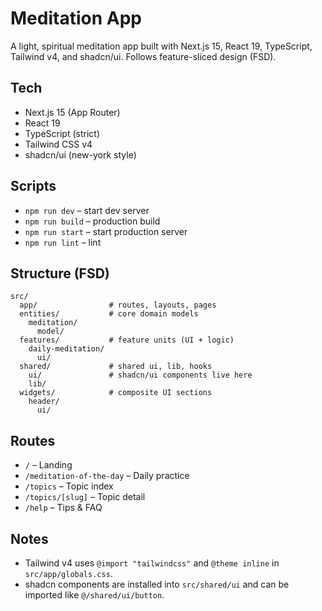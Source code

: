 # Meditation App

A light, spiritual meditation app built with Next.js 15, React 19, TypeScript, Tailwind v4, and shadcn/ui. Follows feature-sliced design (FSD).

## Tech
- Next.js 15 (App Router)
- React 19
- TypeScript (strict)
- Tailwind CSS v4
- shadcn/ui (new-york style)

## Scripts
- `npm run dev` – start dev server
- `npm run build` – production build
- `npm run start` – start production server
- `npm run lint` – lint

## Structure (FSD)
```
src/
  app/                # routes, layouts, pages
  entities/           # core domain models
    meditation/
      model/
  features/           # feature units (UI + logic)
    daily-meditation/
      ui/
  shared/             # shared ui, lib, hooks
    ui/               # shadcn/ui components live here
    lib/
  widgets/            # composite UI sections
    header/
      ui/
```

## Routes
- `/` – Landing
- `/meditation-of-the-day` – Daily practice
- `/topics` – Topic index
- `/topics/[slug]` – Topic detail
- `/help` – Tips & FAQ

## Notes
- Tailwind v4 uses `@import "tailwindcss"` and `@theme inline` in `src/app/globals.css`.
- shadcn components are installed into `src/shared/ui` and can be imported like `@/shared/ui/button`.
